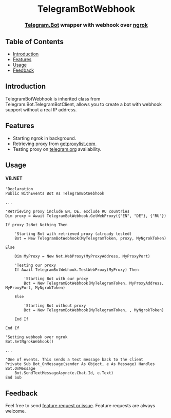 <h1 align="center"> TelegramBotWebhook </h1>
<h3 align="center"> <a href="https://github.com/TelegramBots/telegram.bot">Telegram.Bot</a> wrapper with webhook over <a href="https://ngrok.com/">ngrok</a> </h3>

## Table of Contents

- [Introduction](#introduction)
- [Features](#features)
- [Usage](#usage)
- [Feedback](#feedback)


## Introduction

TelegramBotWebhook is inherited class from Telegram.Bot.TelegramBotClient, allows you to create a bot with webhook support without a real IP address.


## Features

* Starting ngrok in background.
* Retrieving proxy from <a href="https://getproxylist.com/">getproxylist.com</a>.
* Testing proxy on <a href="https://telegram.org/">telegram.org</a> availability.


## Usage

#### VB.NET

```VB
'Declaration
Public WithEvents Bot As TelegramBotWebhook

...

'Retrieving proxy include EN, DE, exclude RU countries
Dim proxy = Await TelegramBotWebhook.GetWebProxy({"EN", "DE"}, {"RU"})

If proxy IsNot Nothing Then

    'Starting Bot with retrieved proxy (already tested)
    Bot = New TelegramBotWebhook(MyTelegramToken, proxy, MyNgrokToken)

Else

    Dim MyProxy = New Net.WebProxy(MyProxyAddress, MyProxyPort)

    'Testing our proxy
    If Await TelegramBotWebhook.TestWebProxy(MyProxy) Then    

        'Starting Bot with our proxy
        Bot = New TelegramBotWebhook(MyTelegramToken, MyProxyAddress, MyProxyPort, MyNgrokToken)
        
    Else

        'Starting Bot without proxy
        Bot = New TelegramBotWebhook(MyTelegramToken, , MyNgrokToken)
        
    End If

End If

'Setting webhook over ngrok
Bot.SetNgrokWebhook()

...

'One of events. This sends a text message back to the client
Private Sub Bot_OnMessage(sender As Object, e As Message) Handles Bot.OnMessage
    Bot.SendTextMessageAsync(e.Chat.Id, e.Text)
End Sub
```


## Feedback

Feel free to send [feature request or issue](../../issues). Feature requests are always welcome.
